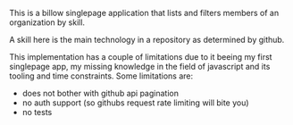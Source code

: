 This is a billow singlepage application that lists and filters members of an organization by skill.

A skill here is the main technology in a repository as determined by github.

This implementation has a couple of limitations due to it beeing my first singlepage app, my missing knowledge in the field of javascript and its tooling and time constraints.
Some limitations are:
* does not bother with github api pagination
* no auth support (so githubs request rate limiting will bite you)
* no tests
